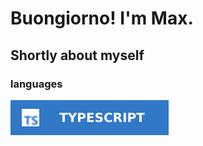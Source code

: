 # Buongiorno! I'm Max.

## Shortly about myself

### languages

![typescript](https://github.com/theshortman/theshortman/blob/main/assets/typescript-badge.svg)

